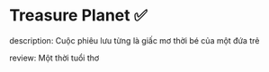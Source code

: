 # Treasure Planet ✅

description: Cuộc phiêu lưu từng là giấc mơ thời bé của một đứa trẻ

review: Một thời tuổi thơ